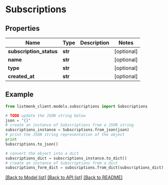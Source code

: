 # Subscriptions


## Properties
Name | Type | Description | Notes
------------ | ------------- | ------------- | -------------
**subscription_status** | **str** |  | [optional] 
**name** | **str** |  | [optional] 
**type** | **str** |  | [optional] 
**created_at** | **str** |  | [optional] 

## Example

```python
from listmonk_client.models.subscriptions import Subscriptions

# TODO update the JSON string below
json = "{}"
# create an instance of Subscriptions from a JSON string
subscriptions_instance = Subscriptions.from_json(json)
# print the JSON string representation of the object
print
Subscriptions.to_json()

# convert the object into a dict
subscriptions_dict = subscriptions_instance.to_dict()
# create an instance of Subscriptions from a dict
subscriptions_form_dict = subscriptions.from_dict(subscriptions_dict)
```
[[Back to Model list]](../README.md#documentation-for-models) [[Back to API list]](../README.md#documentation-for-api-endpoints) [[Back to README]](../README.md)


